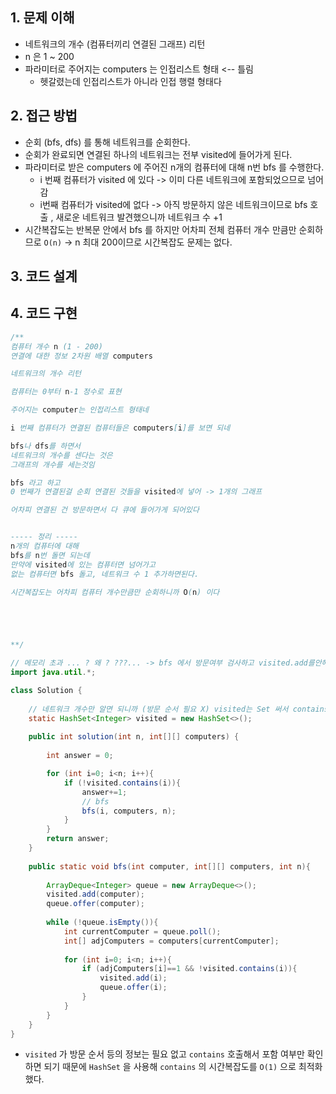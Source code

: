 ## 1. 문제 이해 
- 네트워크의 개수 (컴퓨터끼리 연결된 그래프) 리턴 
- n 은 1 ~ 200 
- 파라미터로 주어지는 computers 는 인접리스트 형태 <-- 틀림 
	- 헷갈렸는데 인접리스트가 아니라 인접 행렬 형태다 
## 2. 접근 방법
- 순회 (bfs, dfs) 를 통해 네트워크를 순회한다. 
- 순회가 완료되면 연결된 하나의 네트워크는 전부 visited에 들어가게 된다. 
- 파라미터로 받은 computers 에 주어진 n개의 컴퓨터에 대해 n번 bfs 를 수행한다. 
	- i 번째 컴퓨터가 visited 에 있다 -> 이미 다른 네트워크에 포함되었으므로 넘어감
	- i번째 컴퓨터가 visited에 없다 -> 아직 방문하지 않은 네트워크이므로 bfs 호출 , 새로운 네트워크 발견했으니까 네트워크 수 +1 
- 시간복잡도는 반복문 안에서 bfs 를 하지만 어차피 전체 컴퓨터 개수 만큼만 순회하므로 `O(n)` -> n 최대 200이므로 시간복잡도 문제는 없다. 

## 3. 코드 설계

## 4. 코드 구현 
```java
/**
컴퓨터 개수 n (1 - 200)
연결에 대한 정보 2차원 배열 computers 

네트워크의 개수 리턴 

컴퓨터는 0부터 n-1 정수로 표현 

주어지는 computer는 인접리스트 형태네 

i 번째 컴퓨터가 연결된 컴퓨터들은 computers[i]를 보면 되네 

bfs나 dfs를 하면서 
네트워크의 개수를 센다는 것은 
그래프의 개수를 세는것임 

bfs 라고 하고 
0 번째가 연결된걸 순회 연결된 것들을 visited에 넣어 -> 1개의 그래프 

어차피 연결된 건 방문하면서 다 큐에 들어가게 되어있다 


----- 정리 -----
n개의 컴퓨터에 대해
bfs를 n번 돌면 되는데 
만약에 visited에 있는 컴퓨터면 넘어가고 
없는 컴퓨터면 bfs 돌고, 네트워크 수 1 추가하면된다. 

시간복잡도는 어차피 컴퓨터 개수만큼만 순회하니까 O(n) 이다 





**/

// 메모리 초과 ... ? 왜 ? ???... -> bfs 에서 방문여부 검사하고 visited.add를안해줘서 무한루프 돌았네 
import java.util.*;

class Solution {
    
    // 네트워크 개수만 알면 되니까 (방문 순서 필요 X) visited는 Set 써서 contains의 시간 복잡도를 줄이자 
    static HashSet<Integer> visited = new HashSet<>();    
    
    public int solution(int n, int[][] computers) {
    
        int answer = 0;

        for (int i=0; i<n; i++){
            if (!visited.contains(i)){
                answer+=1;
                // bfs 
                bfs(i, computers, n);
            }
        }
        return answer;
    }
    
    public static void bfs(int computer, int[][] computers, int n){
        
        ArrayDeque<Integer> queue = new ArrayDeque<>();
        visited.add(computer);
        queue.offer(computer);
        
        while (!queue.isEmpty()){
            int currentComputer = queue.poll();
            int[] adjComputers = computers[currentComputer];
            
            for (int i=0; i<n; i++){
                if (adjComputers[i]==1 && !visited.contains(i)){
                    visited.add(i);
                    queue.offer(i);
                }
            }
        }
    }
}
```

- `visited` 가 방문 순서 등의 정보는 필요 없고 `contains` 호출해서 포함 여부만 확인하면 되기 때문에 `HashSet` 을 사용해 `contains` 의 시간복잡도를 `O(1)` 으로 최적화했다. 

